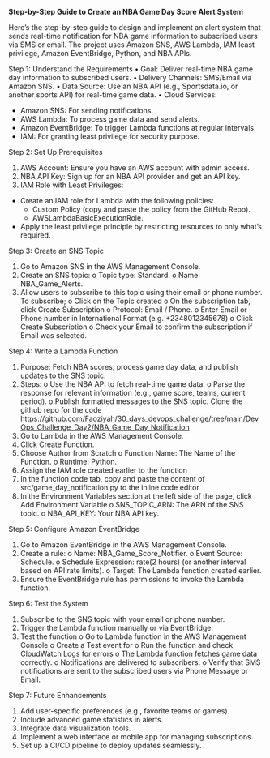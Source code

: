 **Step-by-Step Guide to Create an NBA Game Day Score Alert System**

Here’s the step-by-step guide to design and implement an alert system that sends real-time notification for NBA game information to subscribed users via SMS or email. The project uses Amazon SNS, AWS Lambda, IAM least privilege, Amazon EventBridge, Python, and NBA APIs.

Step 1: Understand the Requirements
•	Goal: Deliver real-time NBA game day information to subscribed users.
•	Delivery Channels: SMS/Email via Amazon SNS.
•	Data Source: Use an NBA API (e.g., Sportsdata.io, or another sports API) for real-time game data.
•	Cloud Services:
- Amazon SNS: For sending notifications.
- AWS Lambda: To process game data and send alerts.
- Amazon EventBridge: To trigger Lambda functions at regular intervals.
- IAM: For granting least privilege for security purpose.

Step 2: Set Up Prerequisites
1.	AWS Account: Ensure you have an AWS account with admin access.
2.	NBA API Key: Sign up for an NBA API provider and get an API key.
3.	IAM Role with Least Privileges:
- Create an IAM role for Lambda with the following policies:
  -	Custom Policy (copy and paste the policy from the GitHub Repo).
  - AWSLambdaBasicExecutionRole.
- Apply the least privilege principle by restricting resources to only what’s required.

Step 3: Create an SNS Topic
1.	Go to Amazon SNS in the AWS Management Console.
2.	Create an SNS topic:
o	Topic type: Standard.
o	Name: NBA_Game_Alerts.
3.	Allow users to subscribe to this topic using their email or phone number. To subscribe;
o	Click on the Topic created
o	On the subscription tab, click Create Subscription
o	Protocol: Email / Phone.
o	Enter Email or Phone number in International Format (e.g. +2348012345678)
o	Click Create Subscription
o	Check your Email to confirm the subscription if Email was selected.

Step 4: Write a Lambda Function
1.	Purpose: Fetch NBA scores, process game day data, and publish updates to the SNS topic.
2.	Steps:
o	Use the NBA API to fetch real-time game data.
o	Parse the response for relevant information (e.g., game score, teams, current period).
o	Publish formatted messages to the SNS topic.
Clone the github repo for the code
https://github.com/Faoziyah/30_days_devops_challenge/tree/main/DevOps_Challenge_Day2/NBA_Game_Day_Notification
1.	Go to Lambda in the AWS Management Console.
2.	Click Create Function.
3.	Choose Author from Scratch
o	Function Name: The Name of the Function.
o	Runtime: Python.
5.	Assign the IAM role created earlier to the function
6.	In the function code tab, copy and paste the content of src/game_day_notification.py to the inline code editor
7.	In the Environment Variables section at the left side of the page, click Add Environment Variable
o	 SNS_TOPIC_ARN: The ARN of the SNS topic.
o	NBA_API_KEY: Your NBA API key.

Step 5: Configure Amazon EventBridge
1.	Go to Amazon EventBridge in the AWS Management Console.
2.	Create a rule:
o	Name: NBA_Game_Score_Notifier.
o	Event Source: Schedule.
o	Schedule Expression: rate(2 hours) (or another interval based on API rate limits).
o	Target: The Lambda function created earlier.
3.	Ensure the EventBridge rule has permissions to invoke the Lambda function.

Step 6: Test the System
1.	Subscribe to the SNS topic with your email or phone number.
2.	Trigger the Lambda function manually or via EventBridge.
3.	Test the function
o	Go to Lambda function in the AWS Management Console
o	Create a Test event for 
o	Run the function and check CloudWatch Logs for errors
o	The Lambda function fetches game data correctly.
o	Notifications are delivered to subscribers.
o	Verify that SMS notifications are sent to the subscribed users via Phone Message or Email.

Step 7: Future Enhancements
1.	Add user-specific preferences (e.g., favorite teams or games).
2.	Include advanced game statistics in alerts.
3.	Integrate data visualization tools.
4.	Implement a web interface or mobile app for managing subscriptions.
5.	Set up a CI/CD pipeline to deploy updates seamlessly.

